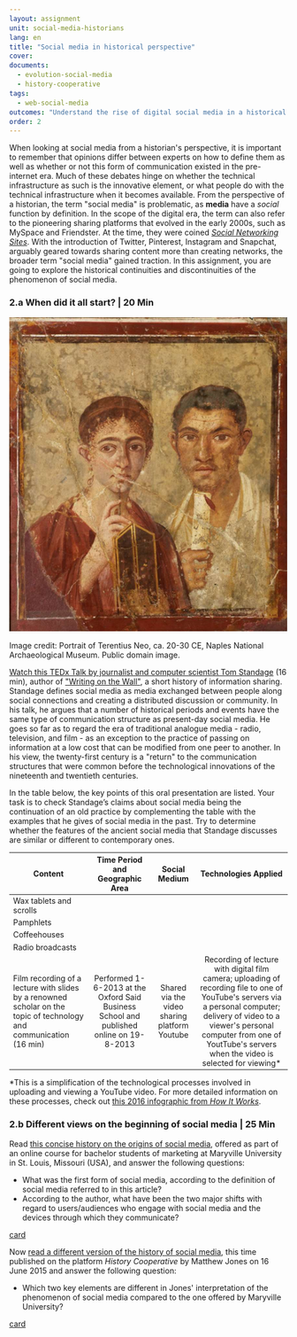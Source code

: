 ```yaml
---
layout: assignment
unit: social-media-historians
lang: en
title: "Social media in historical perspective"
cover:
documents:
  - evolution-social-media
  - history-cooperative
tags:
  - web-social-media
outcomes: "Understand the rise of digital social media in a historical perspective"
order: 2
---
```

When looking at social media from a historian's perspective, it is important to remember that opinions differ between experts on how to define them as well as whether or not this form of communication existed in the pre-internet era. Much of these debates hinge on whether the technical infrastructure as such is the innovative element, or what people do with the technical infrastructure when it becomes available. From the perspective of a historian, the term "social media" is problematic, as **media** have a _social_ function by definition. In the scope of the digital era, the term can also refer to the pioneering sharing platforms that evolved in the early 2000s, such as MySpace and Friendster. At the time, they were coined _[Social Networking Sites](https://academic.oup.com/jcmc/article/13/1/210/4583062#104153860)_. With the introduction of Twitter, Pinterest, Instagram and Snapchat, arguably geared towards sharing content more than creating networks, the broader term "social media" gained traction. In this assignment, you are going to explore the historical continuities and discontinuities of the phenomenon of social media.

<!-- more -->
<!-- briefing-student -->

### 2.a When did it all start? | 20 Min
<!-- section-contents -->
![romans](../../assets/images/social-media/romans.png)


Image credit: Portrait of Terentius Neo, ca. 20-30 CE, Naples National Archaeological Museum. Public domain image. 


[Watch this TEDx Talk by journalist and computer scientist Tom Standage](https://youtu.be/ixsridS3qVs) (16 min), author of ["Writing on the Wall"](https://worldcat.org/fr/title/827256877), a short history of information sharing. Standage defines social media as media exchanged between people along social connections and creating a distributed discussion or community. In his talk, he argues that a number of historical periods and events have the same type of communication structure as present-day social media. He goes so far as to regard the era of traditional analogue media - radio, television, and film - as an exception to the practice of passing on information at a low cost that can be modified from one peer to another. In his view, the twenty-first century is a "return" to the communication structures that were common before the technological innovations of the nineteenth and twentieth centuries.

In the table below, the key points of this oral presentation are listed. Your task is to check Standage’s claims about social media being the continuation of an old practice by complementing the table with the examples that he gives of social media in the past. Try to determine whether the features of the ancient social media that Standage discusses are similar or different to contemporary ones.

| Content | Time Period and Geographic Area | Social Medium | Technologies Applied |
| ------- |:-------------------------------:|:-------------:|:--------------------:|
| Wax tablets and scrolls	|  |  |  |
| Pamphlets |  |  |  |
| Coffeehouses |  |  |  |
| Radio broadcasts |  |  |  |
| Film recording of a lecture with slides by a renowned scholar on the topic of technology and communication (16 min)  | Performed 1-6-2013 at the Oxford Said Business School and published online on 19-8-2013 | Shared via the video sharing platform Youtube  | Recording of lecture with digital film camera; uploading of recording file to one of YouTube's servers via a personal computer; delivery of video to a viewer's personal computer from one of YoutTube's servers when the video is selected for viewing* |




*This is a simplification of the technological processes involved in uploading and viewing a YouTube video. For more detailed information on these processes, check out [this 2016 infographic from _How It Works_](https://www.howitworksdaily.com/wp-content/uploads/2016/04/How-YouTube-works-1024x891.jpg).
<!-- section -->

### 2.b Different views on the beginning of social media | 25 Min
<!-- section-contents -->
Read [this concise history on the origins of social media](https://online.maryville.edu/blog/evolution-social-media/), offered as part of an online course for bachelor students of marketing at Maryville University in St. Louis, Missouri (USA), and answer the following questions:

- What was the first form of social media, according to the definition of social media referred to in this article?
- According to the author, what have been the two major shifts with regard to users/audiences who engage with social media and the devices through which they communicate?

[card](evolution-social-media)


Now [read a different version of the history of social media](https://historycooperative.org/the-history-of-social-media/), this time published on the platform _History Cooperative_ by Matthew Jones on 16 June 2015 and answer the following question:

- Which two key elements are different in Jones' interpretation of the phenomenon of social media compared to the one offered by Maryville University?

[card](history-cooperative)

<!-- briefing-teacher -->
